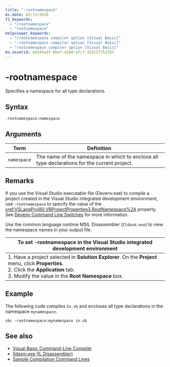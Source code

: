 ```yaml
---
title: "-rootnamespace"
ms.date: 03/13/2018
f1_keywords: 
  - "/rootnamespace"
  - "rootnamespace"
helpviewer_keywords: 
  - "/rootnamespace compiler option [Visual Basic]"
  - "-rootnamespace compiler option [Visual Basic]"
  - "rootnamespace compiler option [Visual Basic]"
ms.assetid: e9245edf-6bef-420d-a7c7-324117752783
---
```

# -rootnamespace
Specifies a namespace for all type declarations.  
  
## Syntax  
  
```  
-rootnamespace:namespace  
```  
  
## Arguments  
  
|Term|Definition|  
|---|---|  
|`namespace`|The name of the namespace in which to enclose all type declarations for the current project.|  
  
## Remarks  
 If you use the Visual Studio executable file (Devenv.exe) to compile a project created in the Visual Studio integrated development environment, use `-rootnamespace` to specify the value of the <xref:VSLangProj80.VBProjectProperties3.RootNamespace%2A> property. See [Devenv Command Line Switches](/visualstudio/ide/reference/devenv-command-line-switches) for more information.  
  
 Use the common language runtime MSIL Disassembler (`Ildasm.exe`) to view the namespace names in your output file.  
  
|To set -rootnamespace in the Visual Studio integrated development environment|  
|---|  
|1.  Have a project selected in **Solution Explorer**. On the **Project** menu, click **Properties**. <br />2.  Click the **Application** tab.<br />3.  Modify the value in the **Root Namespace** box.|  
  
## Example  
 The following code compiles `In.vb` and encloses all type declarations in the namespace `mynamespace`.  
  
```console
vbc -rootnamespace:mynamespace in.vb  
```  
  
## See also

- [Visual Basic Command-Line Compiler](../../../visual-basic/reference/command-line-compiler/index.md)  
- [Ildasm.exe (IL Disassembler)](../../../framework/tools/ildasm-exe-il-disassembler.md)  
- [Sample Compilation Command Lines](../../../visual-basic/reference/command-line-compiler/sample-compilation-command-lines.md)
